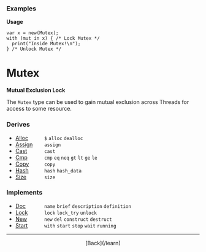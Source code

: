   <div class="row">
  <div class="col-xs-6 col-md-6">

### Examples

__Usage__

    var x = new(Mutex);
    with (mut in x) { /* Lock Mutex */ 
      print("Inside Mutex!\n");
    } /* Unlock Mutex */



  </div>
  <div class="col-xs-6 col-md-6">

# Mutex
__Mutual Exclusion Lock__

The `Mutex` type can be used to gain mutual exclusion across Threads for access to some resource.

### Derives

* <span style="width:75px; float:left;">[Alloc](/learn/alloc)</span>`$` `alloc` `dealloc` 
* <span style="width:75px; float:left;">[Assign](/learn/assign)</span>`assign` 
* <span style="width:75px; float:left;">[Cast](/learn/cast)</span>`cast` 
* <span style="width:75px; float:left;">[Cmp](/learn/cmp)</span>`cmp` `eq` `neq` `gt` `lt` `ge` `le` 
* <span style="width:75px; float:left;">[Copy](/learn/copy)</span>`copy` 
* <span style="width:75px; float:left;">[Hash](/learn/hash)</span>`hash` `hash_data` 
* <span style="width:75px; float:left;">[Size](/learn/size)</span>`size` 
### Implements

* <span style="width:75px; float:left;">[Doc](/learn/doc)</span>`name` `brief` `description` `definition` 
* <span style="width:75px; float:left;">[Lock](/learn/lock)</span>`lock` `lock_try` `unlock` 
* <span style="width:75px; float:left;">[New](/learn/new)</span>`new` `del` `construct` `destruct` 
* <span style="width:75px; float:left;">[Start](/learn/start)</span>`with` `start` `stop` `wait` `running` 

* * *

  <p style="text-align:center;">
[Back](/learn)
  </p>

  </div>
  </div>
